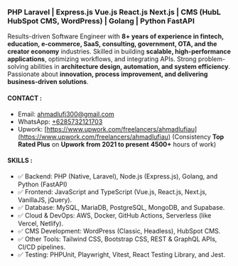 ### PHP Laravel | Express.js Vue.js React.js Next.js | CMS (HubL HubSpot CMS, WordPress) | Golang | Python FastAPI

Results-driven Software Engineer with **8+ years of experience in fintech, education, e-commerce, SaaS, consulting, government, OTA, and the creator economy** industries. Skilled in building **scalable, high-performance applications**, optimizing workflows, and integrating APIs. Strong problem-solving abilities in **architecture design, automation, and system efficiency**. Passionate about **innovation, process improvement, and delivering business-driven solutions**.

#### CONTACT :
- Email: [ahmadlufi300@gmail.com](mailto:ahmadlufi300@gmail.com)
- WhatsApp: [+6285732121703](https://wa.me/+6285732121703)
- Upwork: [https://www.upwork.com/freelancers/ahmadlufiau](https://www.upwork.com/freelancers/ahmadlufiau) (Consistency **Top Rated Plus** on **Upwork from 2021 to present** **4500+** hours of work)

#### SKILLS :
- ✅ Backend: PHP (Native, Laravel), Node.js (Express.js), Golang, and Python (FastAPI)
- ✅ Frontend: JavaScript and TypeScript (Vue.js, React.js, Next.js, VanillaJS, jQuery).
- ✅ Database: MySQL, MariaDB, PostgreSQL, MongoDB, and Supabase.
- ✅ Cloud & DevOps: AWS, Docker, GitHub Actions, Serverless (like Vercel, Netlify).
- ✅ CMS Development: WordPress (Classic, Headless), HubSpot CMS.
- ✅ Other Tools: Tailwind CSS, Bootstrap CSS, REST & GraphQL APIs, CI/CD pipelines.
- ✅ Testing: PHPUnit, Playwright, Vitest, React Testing Library, and Jest.

<!--#### Last 7 Days Activity :-->


<!--
**ahmadlufiau/ahmadlufiau** is a ✨ _special_ ✨ repository because its `README.md` (this file) appears on your GitHub profile.

Here are some ideas to get you started:

- 🔭 I’m currently working on ...
- 🌱 I’m currently learning ...
- 👯 I’m looking to collaborate on ...
- 🤔 I’m looking for help with ...
- 💬 Ask me about ...
- 📫 How to reach me: ...
- 😄 Pronouns: ...
- ⚡ Fun fact: ...
-->
